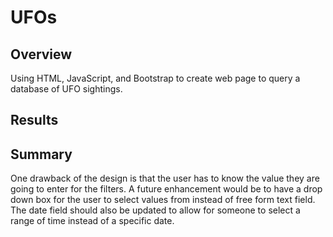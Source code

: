 # UFOs

## Overview
Using HTML, JavaScript, and Bootstrap to create web page to query a database of UFO sightings.

## Results

## Summary
One drawback of the design is that the user has to know the value they are going to enter for the filters.  A future enhancement would be to have a drop down box for the user to select values from instead of free form text field.  The date field should also be updated to allow for someone to select a range of time instead of a specific date.
